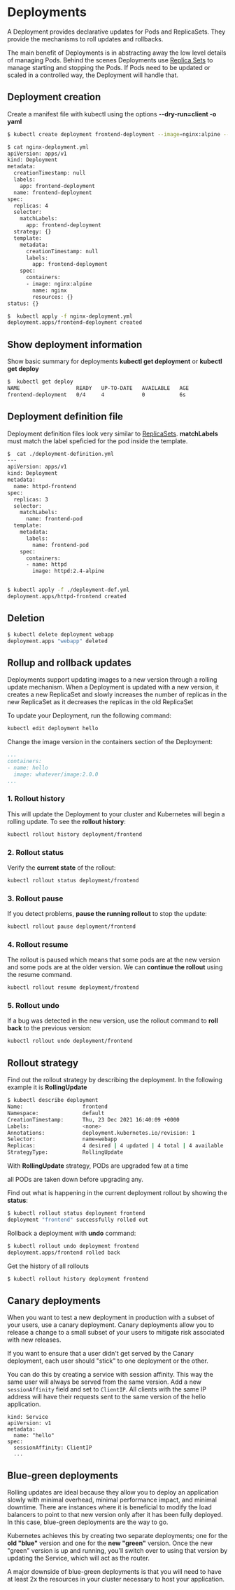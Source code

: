 # Deployments

A Deployment provides declarative updates for Pods and ReplicaSets. They provide the mechanisms to roll updates and rollbacks.

The main benefit of Deployments is in abstracting away the low level details of managing Pods. Behind the scenes Deployments use [Replica Sets](replica-sets.md) to manage starting and stopping the Pods. If Pods need to be updated or scaled in a controlled way, the Deployment will handle that.

## Deployment creation

Create a manifest file with kubectl using the options **--dry-run=client -o yaml**

```bash
$ kubectl create deployment frontend-deployment --image=nginx:alpine --replicas=4 --dry-run=client -o yaml > nginx-deployment.yml

$ cat nginx-deployment.yml
apiVersion: apps/v1
kind: Deployment
metadata:
  creationTimestamp: null
  labels:
    app: frontend-deployment
  name: frontend-deployment
spec:
  replicas: 4
  selector:
    matchLabels:
      app: frontend-deployment
  strategy: {}
  template:
    metadata:
      creationTimestamp: null
      labels:
        app: frontend-deployment
    spec:
      containers:
      - image: nginx:alpine
        name: nginx
        resources: {}
status: {}

$  kubectl apply -f nginx-deployment.yml
deployment.apps/frontend-deployment created
```

## Show deployment information

Show basic summary for deployments **kubectl get deployment** or **kubectl get deploy**

```bash
$  kubectl get deploy
NAME                  READY   UP-TO-DATE   AVAILABLE   AGE
frontend-deployment   0/4     4            0           6s
```

## Deployment definition file

Deployment definition files look very similar to [ReplicaSets](./replica-sets.md). **matchLabels** must match the label speficied for the pod inside the template.

```bash
$  cat ./deployment-definition.yml
---
apiVersion: apps/v1
kind: Deployment
metadata:
  name: httpd-frontend
spec:
  replicas: 3
  selector:
    matchLabels:
      name: frontend-pod
  template:
    metadata:
      labels:
        name: frontend-pod
    spec:
      containers:
      - name: httpd
        image: httpd:2.4-alpine


$ kubectl apply -f ./deployment-def.yml
deployment.apps/httpd-frontend created

```

## Deletion

```bash
$ kubectl delete deployment webapp
deployment.apps "webapp" deleted
```

## Rollup and rollback updates

Deployments support updating images to a new version through a rolling update mechanism. When a Deployment is updated with a new version, it creates a new ReplicaSet and slowly increases the number of replicas in the new ReplicaSet as it decreases the replicas in the old ReplicaSet

To update your Deployment, run the following command:

```bash
kubectl edit deployment hello
```

Change the image version in the containers section of the Deployment:

```yaml
...
containers:
- name: hello
  image: whatever/image:2.0.0
...
```


### 1. Rollout history
This will update the Deployment to your cluster and Kubernetes will begin a rolling update. To see the **rollout history**:

```bash
kubectl rollout history deployment/frontend
```

### 2. Rollout status
Verify the **current state** of the rollout:

```bash
kubectl rollout status deployment/frontend
```

### 3. Rollout pause
If you detect problems, **pause the running rollout** to stop the update:

```bash
kubectl rollout pause deployment/frontend
```

### 4. Rollout resume
The rollout is paused which means that some pods are at the new version and some pods are at the older version. We can **continue the rollout** using the resume command.

```bash
kubectl rollout resume deployment/frontend
```

### 5. Rollout undo
If a bug was detected in the new version, use the rollout command to **roll back** to the previous version:

```bash
kubectl rollout undo deployment/frontend
```

## Rollout strategy

Find out the rollout strategy by describing the deployment. In the following example it is **RollingUpdate**

```bash
$ kubectl describe deployment
Name:                   frontend
Namespace:              default
CreationTimestamp:      Thu, 23 Dec 2021 16:40:09 +0000
Labels:                 <none>
Annotations:            deployment.kubernetes.io/revision: 1
Selector:               name=webapp
Replicas:               4 desired | 4 updated | 4 total | 4 available | 0 unavailable
StrategyType:           RollingUpdate

```

With **RollingUpdate** strategy, PODs are upgraded few at a time

all PODs are taken down before upgrading any.

Find out what is happening in the current deployment rollout by showing the **status**:

```bash
$ kubectl rollout status deployment frontend
deployment "frontend" successfully rolled out
```

Rollback a deployment with **undo** command:

```bash
$ kubectl rollout undo deployment frontend
deployment.apps/frontend rolled back
```

Get the history of all rollouts

```bash
$ kubectl rollout history deployment frontend
```

## Canary deployments

When you want to test a new deployment in production with a subset of your users, use a canary deployment. Canary deployments allow you to release a change to a small subset of your users to mitigate risk associated with new releases.

If you want to ensure that a user didn't get served by the Canary deployment, each user should "stick" to one deployment or the other.

You can do this by creating a service with session affinity. This way the same user will always be served from the same version. Add a new `sessionAffinity` field and set to `ClientIP`. All clients with the same IP address will have their requests sent to the same version of the hello application.

```
kind: Service
apiVersion: v1
metadata:
  name: "hello"
spec:
  sessionAffinity: ClientIP
  ...
```

## Blue-green deployments

Rolling updates are ideal because they allow you to deploy an application slowly with minimal overhead, minimal performance impact, and minimal downtime. There are instances where it is beneficial to modify the load balancers to point to that new version only after it has been fully deployed. In this case, blue-green deployments are the way to go.

Kubernetes achieves this by creating two separate deployments; one for the **old "blue"** version and one for the **new "green"** version. Once the new "green" version is up and running, you'll switch over to using that version by updating the Service, which will act as the router.

A major downside of blue-green deployments is that you will need to have at least 2x the resources in your cluster necessary to host your application.

